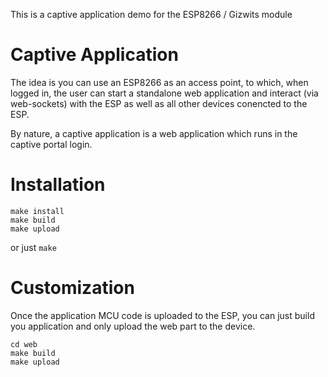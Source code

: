 
This is a captive application demo for the ESP8266 / Gizwits module

# Captive Application

The idea is you can use an ESP8266 as an access point, to which, when logged in, 
the user can start a standalone web application and interact (via web-sockets) with the ESP as well
as all other devices conencted to the ESP.

By nature, a captive application is a web application which runs in the captive portal login.

# Installation

	make install
	make build
	make upload

or just `make`

# Customization

Once the application MCU code is uploaded to the ESP, 
you can just build you application and only upload the web part to the device.

	cd web
	make build
	make upload
